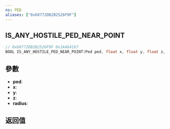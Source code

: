 ```yaml
---
ns: PED
aliases: ["0x68772DB2B2526F9F"]
---
```

## IS_ANY_HOSTILE_PED_NEAR_POINT

```c
// 0x68772DB2B2526F9F 0x1A464167
BOOL IS_ANY_HOSTILE_PED_NEAR_POINT(Ped ped, float x, float y, float z, float radius);
```


## 參數
* **ped**: 
* **x**: 
* **y**: 
* **z**: 
* **radius**: 

## 返回值
